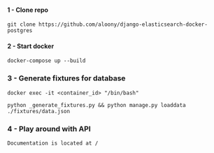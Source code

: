 #### 1 - Clone repo

```
git clone https://github.com/aloony/django-elasticsearch-docker-postgres
```

#### 2 - Start docker

```
docker-compose up --build
```

### 3 - Generate fixtures for database

```
docker exec -it <container_id> "/bin/bash"
```

```
python _generate_fixtures.py && python manage.py loaddata ./fixtures/data.json
```

### 4 - Play around with API

    Documentation is located at /

